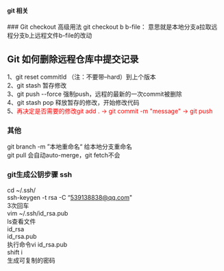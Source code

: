 <h4>git 相关</h4>
### Git checkout 高级用法
git checkout b  b-file： 意思就是本地分支a拉取远程分支b上远程文件b-file的改动


## Git 如何删除远程仓库中提交记录

1、git reset commitId （注：不要带–hard）到上个版本    
2、git stash 暂存修改  
3、git push --force 强制push，远程的最新的一次commit被删除  
4、git stash pop 释放暂存的修改，开始修改代码  
5、<font color="red">再决定是否需要的修改git add . -> git commit -m "message" -> git push  </font>

### 其他
git branch -m ”本地重命名“ 给本地分支重命名  
git pull 会自动auto-merge，git fetch不会

### git生成公钥步骤 ssh
cd ~/.ssh/  
ssh-keygen -t rsa -C “539138838@qq.com"  
3次回车  
vim ~/.ssh/id_rsa.pub  
ls查看文件  
id_rsa  
id_rsa.pub  
执行命令vi  id_rsa.pub  
shift i  
生成可复制的密码  